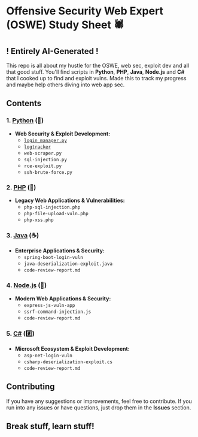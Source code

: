 # Offensive Security Web Expert (OSWE) Study Sheet 🕷️
## ! Entirely AI-Generated !

This repo is all about my hustle for the OSWE, web sec, exploit dev and all that good stuff. You'll find scripts in **Python**, **PHP**, **Java**, **Node.js** and **C#** that I cooked up to find and exploit vulns. Made this to track my progress and maybe help others diving into web app sec.

## Contents

### **1. [Python](https://github.com/ahmetartuc/OSWE/blob/main/Python/) (🐍)**
- **Web Security & Exploit Development:**
  - [`login_manager.py`](https://github.com/ahmetartuc/OSWE/blob/main/Python/login_manager.py)
  - [`logtracker`](https://github.com/ahmetartuc/OSWE/tree/main/Python/logtracker)
  - `web-scraper.py`
  - `sql-injection.py`
  - `rce-exploit.py`
  - `ssh-brute-force.py`
  
### **2. [PHP](https://github.com/ahmetartuc/OSWE/blob/main/PHP) (🐘)**
- **Legacy Web Applications & Vulnerabilities:**
  - `php-sql-injection.php`
  - `php-file-upload-vuln.php`
  - `php-xss.php`
  
### **3. [Java](https://github.com/ahmetartuc/OSWE/blob/main/Java) (☕)**
- **Enterprise Applications & Security:**
  - `spring-boot-login-vuln`
  - `java-deserialization-exploit.java`
  - `code-review-report.md`

### **4. [Node.js](https://github.com/ahmetartuc/OSWE/blob/main/node.js) (🚀)**
- **Modern Web Applications & Security:**
  - `express-js-vuln-app`
  - `ssrf-command-injection.js`
  - `code-review-report.md`

### **5. [C#](https://github.com/ahmetartuc/OSWE/blob/main/C#) (#️⃣)**
- **Microsoft Ecosystem & Exploit Development:**
  - `asp-net-login-vuln`
  - `csharp-deserialization-exploit.cs`
  - `code-review-report.md`

## Contributing

If you have any suggestions or improvements, feel free to contribute. If you run into any issues or have questions, just drop them in the **Issues** section.

## Break stuff, learn stuff!
